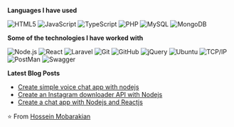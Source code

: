 **Languages I have used**

![HTML5](https://img.shields.io/badge/-HTML5-000000?style=flat&logo=HTML5)
![JavaScript](https://img.shields.io/badge/-JavaScript-000000?style=flat&logo=javascript)
![TypeScript](https://img.shields.io/badge/-TypeScript-000000?style=flat&logo=typescript&logoColor=007ACC)
![PHP](https://img.shields.io/badge/-PHP-000000?style=flat&logo=php)
![MySQL](https://img.shields.io/badge/-MySQL-000000?style=flat&logo=MySQL)
![MongoDB](https://img.shields.io/badge/-MongoDB-000000?style=flat&logo=mongodb)

**Some of the technologies I have worked with**

![Node.js](https://img.shields.io/badge/-Node.js-000000?style=flat&logo=node.js&logoColor=339933)
![React](https://img.shields.io/badge/-React-000000?style=flat&logo=React&logoColor=61DAFB)
![Laravel](https://img.shields.io/badge/-Laravel-000000?style=flat&logo=laravel)
![Git](https://img.shields.io/badge/-Git-000000?style=flat&logo=git&logoColor=F05032)
![GitHub](https://img.shields.io/badge/-GitHub-000000?style=flat&logo=github&logoColor=FFFFFF)
![jQuery](https://img.shields.io/badge/-jQuery-000000?style=flat&logo=jQuery&logoColor=0769AD)
![Ubuntu](https://img.shields.io/badge/-Ubuntu-000000?style=flat&logo=ubuntu&logoColor=FCC624)
![TCP/IP](https://img.shields.io/badge/-TCP/IP-000000?style=flat&logo=cisco&logoColor=white)
![PostMan](https://img.shields.io/badge/-postman-000000?style=flat&logo=postman&logoColor=1575F9)
![Swagger](https://img.shields.io/badge/-swagger-000000?style=flat&logo=swagger&logoColor=1575F9)

**Latest Blog Posts**
<!-- BLOG-POST-LIST:START -->
- [Create simple voice chat app with nodejs](https://dev.to/hosseinmobarakian/create-simple-voice-chat-app-with-nodejs-1b70)
- [Create an Instagram downloader API with Nodejs](https://dev.to/hosseinmobarakian/create-an-instagram-downloader-api-with-nodejs-254p)
- [Create a chat app with Nodejs and Reactjs](https://dev.to/hosseinmobarakian/create-a-chat-app-with-nodejs-and-reactjs-4d3d)

<!-- BLOG-POST-LIST:END -->

⭐️ From [Hossein Mobarakian](https://github.com/hosseinmobarakian)
